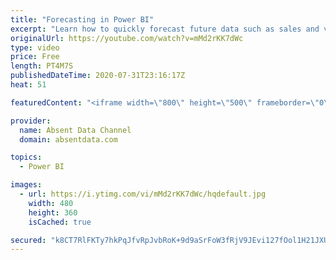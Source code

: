 ```yaml
---
title: "Forecasting in Power BI"
excerpt: "Learn how to quickly forecast future data such as sales and values with the analytics pane in Power BI."
originalUrl: https://youtube.com/watch?v=mMd2rKK7dWc
type: video
price: Free
length: PT4M7S
publishedDateTime: 2020-07-31T23:16:17Z
heat: 51

featuredContent: "<iframe width=\"800\" height=\"500\" frameborder=\"0\" src=\"https://www.youtube.com/embed/mMd2rKK7dWc\" allow=\"accelerometer; autoplay; encrypted-media; gyroscope; picture-in-picture\" allowfullscreen></iframe>"

provider:
  name: Absent Data Channel
  domain: absentdata.com

topics:
  - Power BI

images:
  - url: https://i.ytimg.com/vi/mMd2rKK7dWc/hqdefault.jpg
    width: 480
    height: 360
    isCached: true

secured: "k8CT7RlFKTy7hkPqJfvRpJvbRoK+9d9aSrFoW3fRjV9JEvi127fOol1H21JXUrUir8uT820/WZ/s+PUFEtS0Jfm6aYs8v4PnFW55duNnrKy8MgkAJhLlXF4v3PmMM+CWxocrsgcdDM3XRwr9tldFTF+/a8v14af6GQbermJ99OZpKDvZpgRLb90whNqopYDaOZZkLnR1U/Q0MOqZ9wFEo1y67+rYub5hOiTXsmomrdZU06KJDG9LrShMBr3TrOVjtKl4De3UJ6eZUFIWW4dJ6d/uDobL4HeCXYasT1/o4KDLKa4sLI3VgBodkkXLlGWLgmLQ7lZSmE2rghAHSYhZ0bThrJ2nSykxKHINwwkGOWb4bdAzGx6R9do6IDr8xc4GRv7u8yZORIAzAGf4UQWE+2EHY6HQ/jj2RAY42S3oGOs=;mwC8efPWITcpExDENSHDrQ=="
---
```


